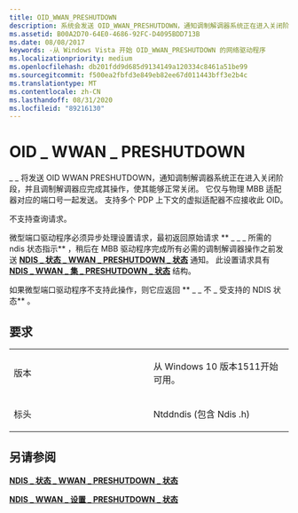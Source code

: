 ```yaml
---
title: OID_WWAN_PRESHUTDOWN
description: 系统会发送 OID_WWAN_PRESHUTDOWN，通知调制解调器系统正在进入关闭阶段，并且调制解调器应完成其操作，使其能够正常关闭。
ms.assetid: B00A2D70-64E0-4686-92FC-D4095BDD713B
ms.date: 08/08/2017
keywords: -从 Windows Vista 开始 OID_WWAN_PRESHUTDOWN 的网络驱动程序
ms.localizationpriority: medium
ms.openlocfilehash: db201fdd9d685d9134149a120334c8461a51be99
ms.sourcegitcommit: f500ea2fbfd3e849eb82ee67d011443bff3e2b4c
ms.translationtype: MT
ms.contentlocale: zh-CN
ms.lasthandoff: 08/31/2020
ms.locfileid: "89216130"
---
```

# <a name="oid_wwan_preshutdown"></a>OID \_ WWAN \_ PRESHUTDOWN


\_ \_ 将发送 OID WWAN PRESHUTDOWN，通知调制解调器系统正在进入关闭阶段，并且调制解调器应完成其操作，使其能够正常关闭。 它仅与物理 MBB 适配器对应的端口号一起发送。 支持多个 PDP 上下文的虚拟适配器不应接收此 OID。

不支持查询请求。

微型端口驱动程序必须异步处理设置请求，最初返回原始请求 ** \_ \_ \_ 所需的 ndis 状态指示** ，稍后在 MBB 驱动程序完成所有必需的调制解调器操作之前发送 [**NDIS \_ 状态 \_ WWAN \_ PRESHUTDOWN \_ 状态**](./ndis-status-wwan-preshutdown-state.md) 通知。 此设置请求具有 [**NDIS \_ WWAN \_ 集 \_ PRESHUTDOWN \_ 状态**](/windows-hardware/drivers/ddi/ndiswwan/ns-ndiswwan-_ndis_wwan_set_preshutdown_state) 结构。

如果微型端口驱动程序不支持此操作，则它应返回 ** \_ \_ 不 \_ 受支持的 NDIS 状态** 。

<a name="requirements"></a>要求
------------

<table>
<colgroup>
<col width="50%" />
<col width="50%" />
</colgroup>
<tbody>
<tr class="odd">
<td><p>版本</p></td>
<td><p>从 Windows 10 版本1511开始可用。</p></td>
</tr>
<tr class="even">
<td><p>标头</p></td>
<td>Ntddndis (包含 Ndis .h) </td>
</tr>
</tbody>
</table>

## <a name="see-also"></a>另请参阅


[**NDIS \_ 状态 \_ WWAN \_ PRESHUTDOWN \_ 状态**](./ndis-status-wwan-preshutdown-state.md)

[**NDIS \_ WWAN \_ 设置 \_ PRESHUTDOWN \_ 状态**](/windows-hardware/drivers/ddi/ndiswwan/ns-ndiswwan-_ndis_wwan_set_preshutdown_state)

 

